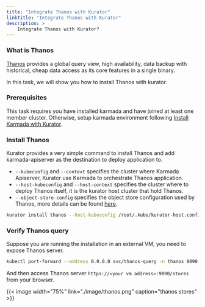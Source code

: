 ```yaml
---
title: "Integrate Thanos with Kurator"
linkTitle: "Integrate Thanos with Kurator"
description: >
    Integrate Thanos with Kurator?
---
```


### What is Thanos

[Thanos](https://thanos.io) provides a global query view, high availability, data backup with historical, cheap data access as its core features in a single binary.

In this task, we will show you how to install Thanos with kurator.

### Prerequisites

This task requires you have installed karmada and have joined at least one member cluster.
Otherwise, setup karmada environment following [Install Karmada with Kurator](./karmada.md).

### Install Thanos

Kurator provides a very simple command to install Thanos and add karmada-apiserver as the destination to deploy application to.
    
- `--kubeconfig` and `--context` specifies the cluster where Karmada Apiserver, Kurator use Karmada to orchestrate Thanos application.
- `--host-kubeconfig` and `--host-context` specifies the cluster where to deploy Thanos itself, it is the kurator host cluster that hold Thanos.
- `--object-store-config` specifies the object store configuration used by Thanos, more details can be found [here](https://prometheus-operator.dev/docs/operator/thanos/#configuring-thanos-object-storage).

```bash
kurator install thanos --host-kubeconfig /root/.kube/kurator-host.config --host-context kurator-host --object-store-config /root/thanos/thanos-config.yaml
```

### Verify Thanos query

Suppose you are running the installation in an external VM, you need to expose Thanos server. 

```bash
kubectl port-forward --address 0.0.0.0 svc/thanos-query -n thanos 9090:9090 --kubeconfig /root/.kube/kurator-host.config --context kurator-host
```

And then access Thanos server `https://<your vm address>:9090/stores` from your browser.

{{< image width="75%"
    link="./image/thanos.png"
    caption="thanos stores"
    >}}

